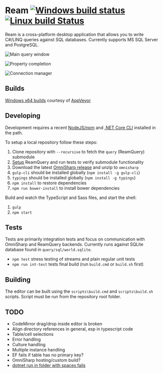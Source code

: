 Ream [![Windows build status](https://ci.appveyor.com/api/projects/status/x8h5dx8lhwv40h8b?svg=true)](https://ci.appveyor.com/project/stofte/ream-editor) [![Linux build Status](https://travis-ci.org/stofte/ream-editor.svg?branch=master)](https://travis-ci.org/stofte/ream-editor)
======================

Ream is a cross-platform desktop application that allows you to write C#/LINQ queries against SQL databases. Currently supports MS SQL Server and PostgreSQL.

![Main query window](http://i.imgur.com/LGmMhVO.png "Main query window")

![Property completion](http://i.imgur.com/ZmHJwrl.png "Property completion")

![Connection manager](http://i.imgur.com/hYJcXMi.png "Connection manager")


Builds
------
[Windows x64 builds](https://ci.appveyor.com/project/stofte/ream-editor/build/artifacts) courtesy of [AppVeyor](https://www.appveyor.com/) 

Developing
----------

Development requires a recent [NodeJS/npm](https://nodejs.org/en/) and 
[.NET Core CLI](https://www.microsoft.com/net/core) installed in the path.

To setup a local repository follow these steps:

1. Clone repository with `--recursive` to fetch the `query` (ReamQuery) submodule 
2. [Setup](https://github.com/stofte/ream-query/blob/master/README.md) ReamQuery and run tests to verify submodule functionality
3. Download the latest [OmniSharp release](https://github.com/OmniSharp/omnisharp-roslyn/releases) and unzip to `omnisharp`
4. `gulp-cli` should be installed globally (`npm install -g gulp-cli`)
5. `typings` should be installed globally (`npm install -g typings`)
6. `npm install` to restore dependencies
7. `npm run bower-install` to install bower dependencies

Build and watch the TypeScript and Sass files, and start the shell:

1. `gulp`
2. `npm start`

Tests
-----

Tests are primarily integration tests and focus on communication with
OmniSharp and ReamQuery backends. Currently runs against SQLite
database found in `query/sql/world.sqlite`.

- `npm test` stress testing of streams and plain regular unit tests
- `npm run int-test` tests final build (run `build.cmd` or `build.sh` first)

Building
--------

The editor can be built using the `scripts\build.cmd` and `scripts\build.sh` scripts.
Script must be run from the repository root folder.

TODO
----
- CodeMirror drag/drop inside editor is broken
- Align directory references in general, esp in typescript code
- Table/cell selections
- Error handling
- Culture handling
- Multiple instance handling
- EF fails if table has no primary key?
- OmniSharp hosting/custom build?
- [dotnet run in folder with spaces fails](https://github.com/dotnet/cli/issues/1189)
